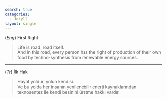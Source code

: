 ```yaml
---
search: true
categories: 
  - Jekyll
layout: single
---
```

(*Eng*) First Right
>Life is road, road itself.  
And in this road, every person has the right of production of their own food by techno-synthesis from renewable energy sources.<br>

---
(*Tr*) İlk Hak
>Hayat yoldur, yolun kendisi.  
Ve bu yolda her insanın yenilenebilir enerji kaynaklarından teknosentez ile kendi besinini üretme hakkı vardır.
